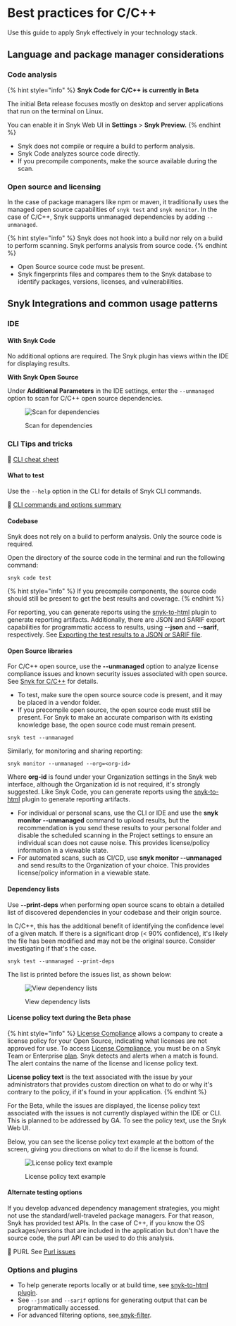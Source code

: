 # Best practices for C/C++

Use this guide to apply Snyk effectively in your technology stack.

## Language and package manager considerations

### Code analysis

{% hint style="info" %}
**Snyk Code for C/C++ is currently in Beta**

The initial Beta release focuses mostly on desktop and server applications that run on the terminal on Linux. &#x20;

You can enable it in Snyk Web UI in **Settings** > **Snyk Preview.**
{% endhint %}

* Snyk does not compile or require a build to perform analysis.
* Snyk Code analyzes source code directly.
* If you precompile components, make the source available during the scan.

### Open source and licensing

In the case of package managers like npm or maven, it traditionally uses the managed open source capabilities of `snyk test` and `snyk monitor`. In the case of C/C++, Snyk supports unmanaged dependencies by adding `--unmanaged`.

{% hint style="info" %}
Snyk does not hook into a build nor rely on a build to perform scanning. Snyk performs analysis from source code.
{% endhint %}

* Open Source source code must be present.
* Snyk fingerprints files and compares them to the Snyk database to identify packages, versions, licenses, and vulnerabilities.

## Snyk Integrations and common usage patterns

### IDE

#### With Snyk Code

No additional options are required. The Snyk plugin has views within the IDE for displaying results.

**With Snyk Open Source**&#x20;

Under **Additional Parameters** in the IDE settings, enter the `--unmanaged` option to scan for C/C++ open source dependencies.

<div align="left">

<figure><img src="https://lh6.googleusercontent.com/1j-2sJjuVejBJ6nARpaAx2uhdhqT7G3XyNCGZqFxBXJV9ujqRHBYiwInr_mFT7SH-fnhG6iUysKxzYKluPG1f3xUKyb2q-JycA_0QevtaS3hdm4I7-QT7M5benqzWkIe5N-7L3czV-F84_xUR5yl7k0" alt="Scan for dependencies"><figcaption><p>Scan for dependencies</p></figcaption></figure>

</div>

### CLI Tips and tricks

:link: [CLI cheat sheet](https://snyk.io/blog/snyk-cli-cheat-sheet/)

#### What to test

Use the `--help` option in the CLI for details of Snyk CLI commands.

:link: [CLI commands and options summary](../../../snyk-cli/cli-commands-and-options-summary.md)

#### Codebase

Snyk does not rely on a build to perform analysis. Only the source code is required.

Open the directory of the source code in the terminal and run the following command:

```
snyk code test
```

{% hint style="info" %}
If you precompile components, the source code should still be present to get the best results and coverage.
{% endhint %}

For reporting, you can generate reports using the [snyk-to-html](../../snyk-code/using-snyk-code-from-the-cli/displaying-the-cli-results-in-an-html-format-using-the-snyk-to-html-feature/) plugin to generate reporting artifacts. Additionally, there are JSON and SARIF export capabilities for programmatic access to results, using **--json** and **--sarif**, respectively. See [Exporting the test results to a JSON or SARIF file](../../../scan-application-code/snyk-code/cli-for-snyk-code/working-with-the-snyk-code-cli-results/exporting-the-test-results-to-a-json-or-sarif-file.md).

#### **Open Source libraries**

For C/C++ open source, use the **--unmanaged** option to analyze license compliance issues and known security issues associated with open source. See [Snyk for C/C++](../c-c++.md) for details.

* To test, make sure the open source source code is present, and it may be placed in a vendor folder.&#x20;
* If you precompile open source, the open source code must still be present. For Snyk to make an accurate comparison with its existing knowledge base, the open source code must remain present.

```
snyk test --unmanaged
```

Similarly, for monitoring and sharing reporting:

```
snyk monitor --unmanaged --org=<org-id>
```

Where **org-id** is found under your Organization settings in the Snyk web interface, although the Organization id is not required, it's strongly suggested. Like Snyk Code, you can generate reports using the [snyk-to-html](../../snyk-code/using-snyk-code-from-the-cli/displaying-the-cli-results-in-an-html-format-using-the-snyk-to-html-feature/) plugin to generate reporting artifacts.&#x20;

* For individual or personal scans, use the CLI or IDE and use the **snyk monitor --unmanaged** command to upload results, but the recommendation is you send these results to your personal folder and disable the scheduled scanning in the Project settings to ensure an individual scan does not cause noise. This provides license/policy information in a viewable state.
* For automated scans, such as CI/CD, use **snyk monitor --unmanaged** and send results to the Organization of your choice. This provides license/policy information in a viewable state.

#### **Dependency lists**

Use **--print-deps** when performing open source scans to obtain a detailed list of discovered dependencies in your codebase and their origin source.

In C/C++, this has the additional benefit of identifying the confidence level of a given match. If there is a significant drop (< 90% confidence), it's likely the file has been modified and may not be the original source. Consider investigating if that's the case.

```
snyk test --unmanaged --print-deps
```

The list is printed before the issues list, as shown below:

<figure><img src="https://lh5.googleusercontent.com/x4y1uIQ2fCFX956f1eP4664i6VKEgK6eOOddlAZ4p4WnQWJu1t_ugSOpL394KEnuzSIPRs08gNAsmjvPa-GAV0C-975esRdy0EPDY7WImG1-SXSOFO0TIAVfh_Jp2DLYc6bm7iZu55UbE3Boh4TNk_I" alt="View dependency lists"><figcaption><p>View dependency lists</p></figcaption></figure>

#### **License policy text during the Beta phase**

{% hint style="info" %}
[License Compliance](../../start-scanning/scan-open-source-libraries-and-licenses/open-source-license-compliance.md) allows a company to create a license policy for your Open Source, indicating what licenses are not approved for use. To access [License Compliance](../../start-scanning/scan-open-source-libraries-and-licenses/open-source-license-compliance.md), you must be on a Snyk Team or Enterprise [plan](https://snyk.io/plans). Snyk detects and alerts when a match is found. The alert contains the name of the license and license policy text.&#x20;

**License policy text** is the text associated with the issue by your administrators that provides custom direction on what to do or why it's contrary to the policy, if it's found in your application.
{% endhint %}

For the Beta, while the issues are displayed, the license policy text associated with the issues is not currently displayed within the IDE or CLI. This is planned to be addressed by GA. To see the policy text, use the Snyk Web UI.&#x20;

Below, you can see the license policy text example at the bottom of the screen, giving you directions on what to do if the license is found.

<div align="left">

<figure><img src="https://lh4.googleusercontent.com/lIn5JFEyaZaTNMVenBoeGIgTpC6YHxpmAjK947z5ISPlHV1rlOvPNCLyzXxsGNj65AAlGn6ff9dF4lHVsVFYMaKXWC939tasD91k98xcDv_Ske6Dz7goMXl5lByyqg6ptvvqaK0UEqLSdzUU9GKrW4U" alt="License policy text example"><figcaption><p>License policy text example</p></figcaption></figure>

</div>

#### **Alternate testing options**

If you develop advanced dependency management strategies, you might not use the standard/well-traveled package managers. For that reason, Snyk has provided test APIs. In the case of C++, if you know the OS packages/versions that are included in the application but don't have the source code, the purl API can be used to do this analysis.

:link: PURL See [Purl issues](https://apidocs.snyk.io/?version=2022-11-14#get-/orgs/-org\_id-/packages/-purl-/issues)&#x20;

### **Options and plugins**

* To help generate reports locally or at build time, see [snyk-to-html plugin](../../snyk-code/using-snyk-code-from-the-cli/displaying-the-cli-results-in-an-html-format-using-the-snyk-to-html-feature/).
* See `--json` and `--sarif` options for generating output that can be programmatically accessed.
* For advanced filtering options, see[ snyk-filter](../../../snyk-api-info/other-tools/tool-snyk-filter.md).
